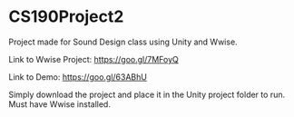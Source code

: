 # CS190Project2

Project made for Sound Design class using Unity and Wwise.

Link to Wwise Project: https://goo.gl/7MFoyQ

Link to Demo: https://goo.gl/63ABhU

Simply download the project and place it in the Unity project folder to run. Must have Wwise installed.
